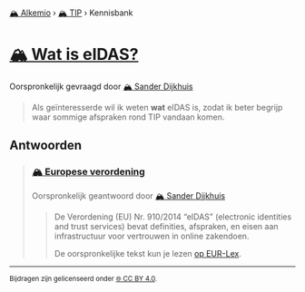 [🏔️ Alkemio](https://welcome.alkem.io/) › [🏔️ TIP](https://alkem.io/tip/dashboard) › Kennisbank
# [🏔️ Wat is eIDAS?](https://alkem.io/tip/collaboration/watiseidas-4062)
Oorspronkelijk gevraagd door [🏔️ Sander Dijkhuis](https://alkem.io/user/sander-dijkhuis-3912)
>Als geïnteresserde wil ik weten __wat__ eIDAS is, zodat ik beter begrijp waar sommige afspraken rond TIP vandaan komen.
## Antwoorden
>### [🏔️ Europese verordening](https://alkem.io/tip/collaboration/watiseidas-4062/posts/europeseverordening-4270)
>Oorspronkelijk geantwoord door [🏔️ Sander Dijkhuis](https://alkem.io/tip/collaboration/watiseidas-4062/posts/europeseverordening-4270)
>>De Verordening (EU) Nr. 910/2014 “eIDAS” (electronic identities and trust services) bevat definities, afspraken, en eisen aan infrastructuur voor vertrouwen in online zakendoen.
>>
>>De oorspronkelijke tekst kun je lezen [op EUR-Lex](https://eur-lex.europa.eu/legal-content/EN/TXT/?uri=uriserv%3AOJ.L_.2014.257.01.0073.01.ENG). 
* * *
<small>Bijdragen zijn gelicenseerd onder [🌐 CC BY 4.0](https://creativecommons.org/licenses/by/4.0/deed.nl).</small>

